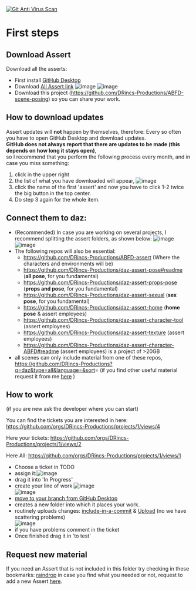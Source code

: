 [![Git Anti Virus Scan](https://github.com/DRincs-Productions/ABFD-scene-posing/actions/workflows/antivirus.yml/badge.svg)](https://github.com/DRincs-Productions/ABFD-scene-posing/actions/workflows/antivirus.yml)

# First steps

## Download Assert
Download all the asserts:
* First install [GitHub Desktop](https://desktop.github.com/)
* Download [All Assert link](https://github.com/orgs/DRincs-Productions/repositories?language=&q=daz-assert&sort=&type=all)
  ![image](https://user-images.githubusercontent.com/67595890/190846570-40623a09-39a0-424b-ad12-b7fec3cdfc92.png)
  ![image](https://user-images.githubusercontent.com/67595890/190846676-1a9beb04-b39f-4a4b-9ef3-d8f55a468fec.png)
* Download this project (https://github.com/DRincs-Productions/ABFD-scene-posing) so you can share your work.

## How to download updates
Assert updates will **not** happen by themselves, therefore: Every so often you have to open GitHub Desktop and download updates.    
**GitHub does not always report that there are updates to be made (this depends on how long it stays open)**,   
so I recommend that you perform the following process every month, and in case you miss something:
1) click  in the upper right
2) the list of what you have downloaded will appear,
  ![image](https://user-images.githubusercontent.com/67595890/190847025-ac4c7fdf-5ef0-4954-ab3b-0128060f1887.png)
3) click  the name of the first 'assert' and now you have to click  1-2 twice the big button in the top center.
4) Do step 3 again for the whole item.


 ## Connect them to daz:

* (Recommended) In case you are working on several projects, I recommend splitting the assert folders, as shown below:
 ![image](https://user-images.githubusercontent.com/67595890/187970556-73c7c9a1-7def-4efe-ab4e-24f6a12e0f1e.png)
 ![image](https://user-images.githubusercontent.com/67595890/187970581-617e4ec2-16f1-4527-9665-c03f395c2b9b.png)
* The following repos will also be essential:
  * <https://github.com/DRincs-Productions/ABFD-assert> (Where the characters and environments will be)
  * <https://github.com/DRincs-Productions/daz-assert-pose#readme> (**all pose**, for you fundamental)
  * <https://github.com/DRincs-Productions/daz-assert-props-pose> (**props and pose**, for you fundamental)
  * https://github.com/DRincs-Productions/daz-assert-sexual (**sex pose**, for you fundamental)
  * <https://github.com/DRincs-Productions/daz-assert-home>  (**home pose** & assert employees)
  * <https://github.com/DRincs-Productions/daz-assert-character-tool> (assert employees)
  * https://github.com/DRincs-Productions/daz-assert-texture (assert employees)
  * <https://github.com/DRincs-Productions/daz-assert-character-ABFD#readme>  (assert employees) is a project of  >20GB
* all scenes can only include material from one of these repos, <https://github.com/DRincs-Productions?q=daz&type=all&language=&sort>= (if you find other useful material request it from me [here](#request-new-material) )


## How to work

(if you are new ask the developer where you can start)

You can find the tickets you are interested in here:
<https://github.com/orgs/DRincs-Productions/projects/1/views/4>

Here your tickets:
<https://github.com/orgs/DRincs-Productions/projects/1/views/2>

Here All:
<https://github.com/orgs/DRincs-Productions/projects/1/views/1>

* Choose a ticket in TODO
* assign it:![image](https://user-images.githubusercontent.com/67595890/187976846-b96bd4fe-2776-40ac-81b4-ceb79805a2ce.png)
* drag it into 'In Progress'
* create your line of work 
  ![image](https://user-images.githubusercontent.com/67595890/188271312-4c007b09-7136-4e2b-94f1-9a09a939acac.png)   
  ![image](https://user-images.githubusercontent.com/67595890/188271522-413624b1-bdf3-4bf2-81c5-2d9a8bef0604.png)
* [move to your branch from GitHub Desktop](https://docs.github.com/en/desktop/contributing-and-collaborating-using-github-desktop/making-changes-in-a-branch/committing-and-reviewing-changes-to-your-project#choosing-a-branch-and-making-changes)
* creates a new folder into which it places your work.
* routinely uploads changes:  [include-in-a-commit](https://docs.github.com/en/desktop/contributing-and-collaborating-using-github-desktop/making-changes-in-a-branch/committing-and-reviewing-changes-to-your-project#selecting-changes-to-include-in-a-commit) & [Upload](https://docs.github.com/en/desktop/contributing-and-collaborating-using-github-desktop/making-changes-in-a-branch/committing-and-reviewing-changes-to-your-project#write-a-commit-message-and-push-your-changes) (no we have scattering problems)   
  ![image](https://user-images.githubusercontent.com/67595890/188271568-135aa7c6-362e-4265-a662-d3d542311e8e.png)
* if you have problems comment in the ticket
* Once finished drag it in 'to test'

## Request new material

If you need an Assert that is not included in this folder try checking in these bookmarks: [raindrop](https://raindrop.io/drincs)
in case you find what you needed or not, request to add a new Assert [here](https://github.com/DRincs-Productions/daz-assert-posing/issues/new/choose).
